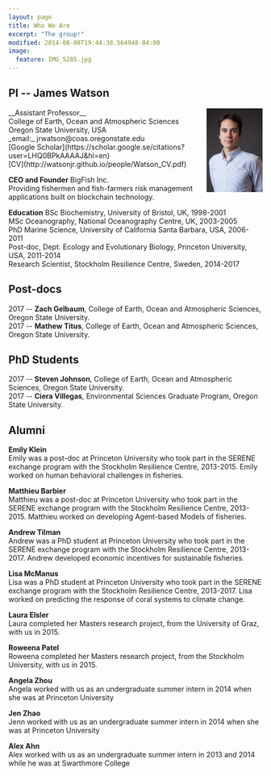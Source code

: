 ```yaml
---
layout: page
title: Who We Are
excerpt: "The group!"
modified: 2014-08-08T19:44:38.564948-04:00
image:
  feature: IMG_5285.jpg
---
```



## PI -- James Watson
<img style="float: right" src="james_watson_lowres_head.jpg" width="22%" />
__Assistant Professor__<br>
College of Earth, Ocean and Atmospheric Sciences<br>
Oregon State University, USA<br>
_email:_ jrwatson@coas.oregonstate.edu<br>
[Google Scholar](https://scholar.google.se/citations?user=LHQ0BPkAAAAJ&hl=en)<br>
[CV](http://watsonjr.github.io/people/Watson_CV.pdf)<br>

__CEO and Founder__
BigFish Inc.<br>
Providing fishermen and fish-farmers risk management applications built on blockchain technology.

__Education__
BSc Biochemistry, University of Bristol, UK, 1998-2001<br>
MSc Oceanography, National Oceanography Centre, UK, 2003-2005<br>
PhD Marine Science, University of California Santa Barbara, USA, 2006-2011<br>
Post-doc, Dept. Ecology and Evolutionary Biology, Princeton University, USA, 2011-2014<br>
Research Scientist, Stockholm Resilience Centre, Sweden, 2014-2017<br>

## Post-docs
2017 -- **Zach Gelbaum**, College of Earth, Ocean and Atmospheric Sciences, Oregon State University.<br>
2017 -- **Mathew Titus**, College of Earth, Ocean and Atmospheric Sciences, Oregon State University.<br>

## PhD Students
2017 -- **Steven Johnson**, College of Earth, Ocean and Atmospheric Sciences, Oregon State University.<br>
2017 -- **Ciera Villegas**, Environmental Sciences Graduate Program, Oregon State University.

## Alumni
__Emily Klein__<br>
Emily was a post-doc at Princeton University who took part in the SERENE exchange program with the Stockholm Resilience Centre, 2013-2015. Emily worked on human behavioral challenges in fisheries.<br>

__Matthieu Barbier__<br>
Matthieu was a post-doc at Princeton University who took part in the SERENE exchange program with the Stockholm Resilience Centre, 2013-2015. Matthieu worked on developing Agent-based Models of fisheries.<br>

__Andrew Tilman__<br>
Andrew was a PhD student at Princeton University who took part in the SERENE exchange program with the Stockholm Resilience Centre, 2013-2017. Andrew developed economic incentives for sustainable fisheries.<br> 

__Lisa McManus__<br>
Lisa was a PhD student at Princeton University who took part in the SERENE exchange program with the Stockholm Resilience Centre, 2013-2017. Lisa worked on predicting the response of coral systems to climate change.<br>

__Laura Elsler__<br>
Laura completed her Masters research project, from the University of Graz, with us in 2015.<br>

__Roweena Patel__<br>
Roweena completed her Masters research project, from the Stockholm University, with us in 2015.<br>

__Angela Zhou__<br>
Angela worked with us as an undergraduate summer intern in 2014 when she was at Princeton University <br>

__Jen Zhao__<br>
Jenn worked with us as an undergraduate summer intern in 2014 when she was at Princeton University <br>

__Alex Ahn__<br>
Alex worked with us as an undergraduate summer intern in 2013 and 2014 while he was at Swarthmore College <br>

